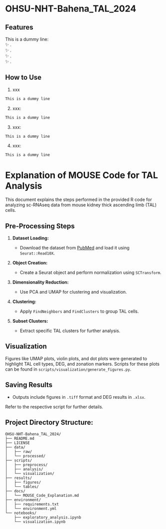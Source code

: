 # OHSU-NHT-Bahena_TAL_2024

## Features
This is a dummy line: <br>
✨ .<br>
✨ .<br>
✨ .<br>
✨ .<br>

## How to Use

1. xxx <br>
```bash
This is a dummy line
```
2. xxx: <br>
```bash
This is a dummy line
```
3. xxx: <br>
```bash
This is a dummy line
```
4. xxx: <br>
```bash
This is a dummy line
```


# Explanation of MOUSE Code for TAL Analysis

This document explains the steps performed in the provided R code for analyzing sc-RNAseq data from mouse kidney thick ascending limb (TAL) cells.

## Pre-Processing Steps
1. **Dataset Loading:**
   - Download the dataset from [PubMed](https://pubmed.ncbi.nlm.nih.gov/31689386/) and load it using `Seurat::Read10X`.

2. **Object Creation:**
   - Create a Seurat object and perform normalization using `SCTransform`.

3. **Dimensionality Reduction:**
   - Use PCA and UMAP for clustering and visualization.

4. **Clustering:**
   - Apply `FindNeighbors` and `FindClusters` to group TAL cells.

5. **Subset Clusters:**
   - Extract specific TAL clusters for further analysis.

## Visualization
Figures like UMAP plots, violin plots, and dot plots were generated to highlight TAL cell types, DEG, and zonation markers. Scripts for these plots can be found in `scripts/visualization/generate_figures.py`.

## Saving Results
- Outputs include figures in `.tiff` format and DEG results in `.xlsx`.

Refer to the respective script for further details.



## Project Directory Structure:
```
OHSU-NHT-Bahena_TAL_2024/
├── README.md
├── LICENSE
├── data/
│   ├── raw/
│   └── processed/
├── scripts/
│   ├── preprocess/
│   ├── analysis/
│   └── visualization/
├── results/
│   ├── figures/
│   └── tables/
├── docs/
│   └── MOUSE_Code_Explanation.md
├── environment/
│   ├── requirements.txt
│   └── environment.yml
└── notebooks/
    ├── exploratory_analysis.ipynb
    └── visualization.ipynb
```

